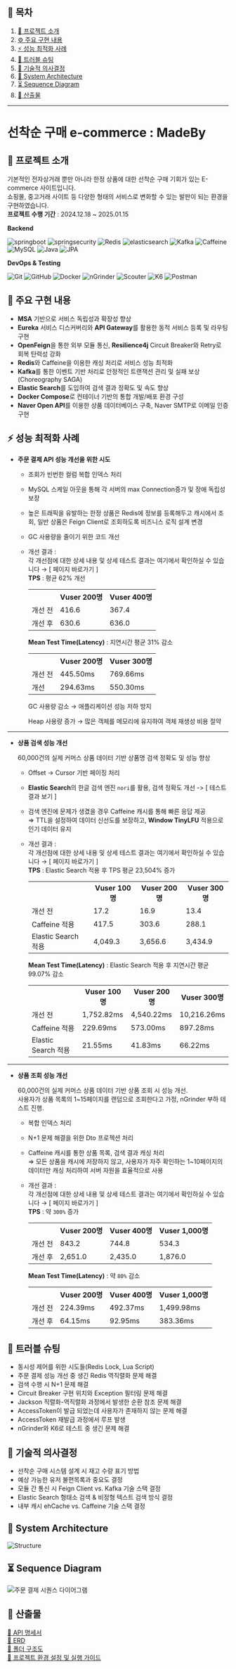 ## 📖 목차
1. [🚀 프로젝트 소개](#-프로젝트-소개)
2. [⚙️ 주요 구현 내용](#-주요-구현-내용)
3. [⚡ 성능 최적화 사례](#-성능-최적화-사례)
4. [🐞 트러블 슈팅](#-트러블-슈팅)
5. [📌 기술적 의사결정](#-기술적-의사결정)
6. [📐 System Architecture](#-system-architecture)
7. [⏳ Sequence Diagram](#-sequence-diagram)
8. [📜 산출물](#-산출물)

---
# 선착순 구매 e-commerce : MadeBy

## 🚀 프로젝트 소개

기본적인 전자상거래 뿐만 아니라 한정 상품에 대한 선착순 구매 기회가 있는 E-commerce 사이트입니다.  
쇼핑몰, 중고거래 사이트 등 다양한 형태의 서비스로 변화할 수 있는 발판이 되는 환경을 구현하였습니다.  
**프로젝트 수행 기간** : 2024.12.18 ~ 2025.01.15

**Backend**

![springboot](https://img.shields.io/badge/-springboot-333333?style=flat&logo=springboot)
![springsecurity](https://img.shields.io/badge/-springsecurity-333333?style=flat&logo=springsecurity)
![Redis](https://img.shields.io/badge/-Redis-333333?style=flat&logo=Redis)
![elasticsearch](https://img.shields.io/badge/-elasticsearch-333333?style=flat&logo=elasticsearch)
![Kafka](https://img.shields.io/badge/-Kafka-333333?style=flat&logo=apachekafka)
![Caffeine](https://img.shields.io/badge/-Caffeine-333333?style=flat&logo=CoffeeScript)
![MySQL](https://img.shields.io/badge/-MySQL-333333?style=flat&logo=mysql)
![Java](https://img.shields.io/badge/-Java-333333?style=flat&logo=Java&logoColor=007396)
![JPA](https://img.shields.io/badge/-JPA-333333?style=flat&logo=JPA)

**DevOps & Testing**

![Git](https://img.shields.io/badge/-Git-333333?style=flat&logo=git)
![GitHub](https://img.shields.io/badge/-GitHub-333333?style=flat&logo=github)
![Docker](https://img.shields.io/badge/-Docker-333333?style=flat&logo=docker)
![nGrinder](https://img.shields.io/badge/-nGrinder-333333?style=flat&logo=nGrinder)
![Scouter](https://img.shields.io/badge/-Scouter-333333?style=flat&logo=Scouter)
![K6](https://img.shields.io/badge/-k6-333333?style=flat&logo=k6)
![Postman](https://img.shields.io/badge/-Postman-333333?style=flat&logo=postman)


## 🔨 주요 구현 내용

- **MSA** 기반으로 서비스 독립성과 확장성 향상
- **Eureka** 서비스 디스커버리와 **API Gateway**를 활용한 동적 서비스 등록 및 라우팅 구현
- **OpenFeign**을 통한 외부 모듈 통신, **Resilience4j** Circuit Breaker와 Retry로 회복 탄력성 강화
- **Redis**와 Caffeine을 이용한 캐싱 처리로 서비스 성능 최적화
- **Kafka**를 통한 이벤트 기반 처리로 안정적인 트랜잭션 관리 및 실패 보상(Choreography SAGA)
- **Elastic Search**를 도입하여 검색 결과 정확도 및 속도 향상
- **Docker Compose**로 컨테이너 기반의 통합 개발/배포 환경 구성
- **Naver Open API**를 이용한 상품 데이터베이스 구축, Naver SMTP로 이메일 인증 구현

## ⚡ 성능 최적화 사례
- **주문 결제 API 성능 개선을 위한 시도**
    - 조회가 빈번한 컬럼 복합 인덱스 처리
    - MySQL 스케일 아웃을 통해 각 서버의 max Connection증가 및 장애 독립성 보장
    - 높은 트래픽을 유발하는 한정 상품은 Redis에 정보를 등록해두고 캐시에서 조회, 일반 상품은 Feign Client로 조회하도록 비즈니스 로직 설계 변경
    - GC 사용량을 줄이기 위한 코드 개선
    - 개선 결과 :  
      각 개선점에 대한 상세 내용 및 상세 테스트 결과는 여기에서 확인하실 수 있습니다 → [ 페이지 바로가기 ]          
      **TPS** : 평균 62% 개선
      <table>
      <tr>
      <th></th>
      <th>Vuser 200명</th>
      <th>Vuser 400명</th>
        </tr>
        <tr>
            <td>개선 전</td>
            <td>416.6</td>
            <td>367.4</td>
        </tr>
        <tr class="highlight">
            <td>개선 후</td>
            <td>630.6</td>
            <td>636.0</td>
        </tr>
      </table>

      **Mean Test Time(Latency)** : 지연시간 평균 31% 감소
        <table>
        <tr>
            <th></th>
            <th>Vuser 200명</th>
            <th>Vuser 300명</th>
        </tr>
        <tr>
            <td>개선 전</td>
            <td>445.50ms</td>
            <td>769.66ms</td>
        </tr>
        <tr class="highlight">
            <td>개선 </td>
            <td>294.63ms</td>
            <td>550.30ms</td>
        </tr>
      </table>  
      GC 사용량 감소 → 애플리케이션 성능 저하 방지 

      Heap 사용량 증가 → 많은 객체를 메모리에 유지하여 객체 재생성 비용 절약
---
- **상품 검색 성능 개선**

  60,000건의 실제 커머스 상품 데이터 기반 상품명 검색 정확도 및 성능 향상
    - Offset → Cursor 기반 페이징 처리
    - **Elastic Search**의 한글 검색 엔진 `nori`를 활용, 검색 정확도 개선 -> [ 테스트 결과 보기 ]
    - 검색 엔진에 문제가 생겼을 경우 Caffeine 캐시를 통해 빠른 응답 제공          
      ⇒ TTL을 설정하여 데이터 신선도를 보장하고, **Window TinyLFU** 적용으로 인기 데이터 유지

    - 개선 결과 :  
      각 개선점에 대한 상세 내용 및 상세 테스트 결과는 여기에서 확인하실 수 있습니다 → [ 페이지 바로가기 ]  
      **TPS** : Elastic Search 적용 후 TPS 평균 23,504% 증가
      <table>
      <tr>
      <th></th>
      <th>Vuser 100명</th>
      <th>Vuser 200명</th>
      <th>Vuser 300명</th>
        </tr>
        <tr>
            <td>개선 전</td>
            <td>17.2</td>
            <td>16.9</td>
            <td>13.4</td>
        </tr>
        <tr>
            <td>Caffeine 적용</td>
            <td>417.5</td>
            <td>303.6</td>
            <td>288.1</td>
        </tr>
        <tr class="highlight">
            <td>Elastic Search 적용</td>
            <td>4,049.3</td>
            <td>3,656.6</td>
            <td>3,434.9</td>
        </tr>
      </table>  

      **Mean Test Time(Latency)** : Elastic Search 적용 후 지연시간 평균 99.07% 감소
        <table>
        <tr>
            <th></th>
            <th>Vuser 100명</th>
            <th>Vuser 200명</th>
            <th>Vuser 300명</th>
        </tr>
        <tr>
            <td>개선 전</td>
            <td>1,752.82ms</td>
            <td>4,540.22ms</td>
            <td>10,216.26ms</td>
        </tr>
        <tr>
                <td>Caffeine 적용</td>
                <td>229.69ms</td>
                <td>573.00ms</td>
                <td>897.28ms</td>
            </tr>
        <tr class="highlight">
            <td>Elastic Search 적용</td>
            <td>21.55ms</td>
            <td>41.83ms</td>
            <td>66.22ms</td>
        </tr>
      </table>  
---
- **상품 조회 성능 개선**

  60,000건의 실제 커머스 상품 데이터 기반 상품 조회 시 성능 개선.     
  사용자가 상품 목록의 1~15페이지를 랜덤으로 조회한다고 가정, nGrinder 부하 테스트 진행.

    - 복합 인덱스 처리
    - N+1 문제 해결을 위한 Dto 프로젝션 처리
    - Caffeine 캐시를 통한 상품 목록, 검색 결과 캐싱 처리          
      ⇒ 모든 상품을 캐시에 저장하지 않고, 사용자가 자주 확인하는 1~10페이지의 데이터만 캐싱 처리하여 서버 자원을 효율적으로 사용

    - 개선 결과 :  
      각 개선점에 대한 상세 내용 및 상세 테스트 결과는 여기에서 확인하실 수 있습니다 → [ 페이지 바로가기 ]  
      **TPS** : 약 `300%` 증가
      <table>
      <tr>
      <th></th>
      <th>Vuser 200명</th>
      <th>Vuser 400명</th>
      <th>Vuser 1,000명</th>
        </tr>
        <tr>
            <td>개선 전</td>
            <td>843.2</td>
            <td>744.8</td>
            <td>534.3</td>
        </tr>
        <tr class="highlight">
            <td>개선 후</td>
            <td>2,651.0</td>
            <td>2,435.0</td>
            <td>1,876.0</td>
        </tr>
      </table>  

      **Mean Test Time(Latency)** : 약 `80%` 감소
        <table>
        <tr>
            <th></th>
            <th>Vuser 200명</th>
            <th>Vuser 400명</th>
            <th>Vuser 1,000명</th>
        </tr>
        <tr>
            <td>개선 전</td>
            <td>224.39ms</td>
            <td>492.37ms</td>
            <td>1,499.98ms</td>
        </tr>
        <tr class="highlight">
            <td>개선 후</td>
            <td>64.15ms</td>
            <td>92.95ms</td>
            <td>383.36ms</td>
        </tr>
      </table>  



## 🐞 트러블 슈팅
- 동시성 제어를 위한 시도들(Redis Lock, Lua Script)
- 주문 결제 성능 개선 중 생긴 Redis 역직렬화 문제 해결
- 검색 수행 시 N+1 문제 해결
- Circuit Breaker 구현 위치와 Exception 필터링 문제 해결
- Jackson 직렬화-역직렬화 과정에서 발생한 순환 참조 문제 해결
- AccessToken이 발급 되었는데 사용자가 존재하지 않는 문제 해결
- AccessToken 재발급 과정에서 루프 발생
- nGrinder와 K6로 테스트 중 생긴 문제 해결

## 📌 기술적 의사결정

- 선착순 구매 시스템 설계 시 재고 수량 표기 방법
- 예상 가능한 유저 불편목록과 중요도 결정
- 모듈 간 통신 시 Feign Client vs. Kafka 기술 스택 결정
- Elastic Search 형태소 검색 & 비정형 텍스트 검색 방식 결정
- 내부 캐시 ehCache vs. Caffeine 기술 스택 결정




## 📐 System Architecture
![Structure](https://github.com/user-attachments/assets/5852e8eb-e9c4-4117-807b-1d6fac444f2a)

## ⏳ Sequence Diagram
![주문 결제 시퀀스 다이어그램](https://github.com/user-attachments/assets/1bdd3354-2e58-4358-9a95-3de544e0f0cc)

## 📜 산출물
<a href="https://documenter.getpostman.com/view/22818248/2sAYJ3FhBW#intro" target="_blank">📂 API 명세서</a>  
<a href="https://github.com/rustywhite404/madeBy/wiki/ERD" target="_blank">📂 ERD</a>  
<a href="https://github.com/rustywhite404/madeBy/wiki/%ED%8F%B4%EB%8D%94-%EA%B5%AC%EC%A1%B0%EB%8F%84" target="_blank">📂 폴더 구조도</a>  
<a href="https://github.com/rustywhite404/madeBy/wiki/%ED%94%84%EB%A1%9C%EC%A0%9D%ED%8A%B8-%ED%99%98%EA%B2%BD-%EC%84%A4%EC%A0%95-%EB%B0%8F-%EC%8B%A4%ED%96%89-%EA%B0%80%EC%9D%B4%EB%93%9C" target="_blank">📂 프로젝트 환경 설정 및 실행 가이드</a>



